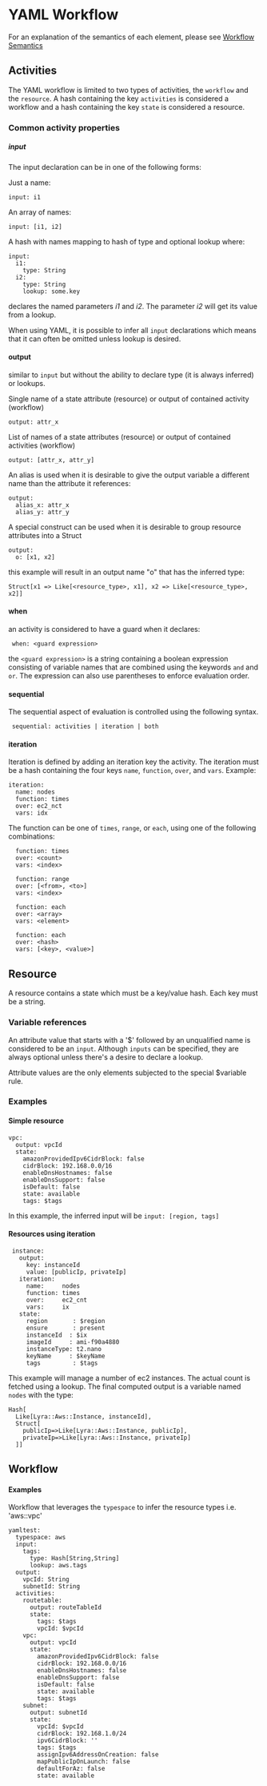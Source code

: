 YAML Workflow
===
For an explanation of the semantics of each element, please see [Workflow Semantics](workflow-semantics.md)

## Activities

The YAML workflow is limited to two types of activities, the `workflow` and the `resource`. A hash containing the key `activities` is considered a workflow and a hash containing the key `state` is considered a resource.

### Common activity properties
##### input

The input declaration can be in one of the following forms:

Just a name:

    input: i1

An array of names:

    input: [i1, i2]

A hash with names mapping to hash of type and optional lookup where:

    input:
      i1:
        type: String
      i2:
        type: String
        lookup: some.key

declares the named parameters _i1_ and _i2_. The parameter _i2_ will get its value from a lookup.

When using YAML, it is possible to infer all `input` declarations which means that it can often be omitted unless lookup is desired.

#### output
similar to `input` but without the ability to declare type (it is always inferred) or lookups.

Single name of a state attribute (resource) or output of contained activity (workflow)

    output: attr_x

List of names of a state attributes (resource) or output of contained activities (workflow)

    output: [attr_x, attr_y]

An alias is used when it is desirable to give the output variable a different name than the attribute it references:

    output:
      alias_x: attr_x
      alias_y: attr_y

A special construct can be used when it is desirable to group resource attributes into a Struct

    output:
      o: [x1, x2]

this example will result in an output name "o" that has the inferred type:

    Struct[x1 => Like[<resource_type>, x1], x2 => Like[<resource_type>, x2]]

#### when
an activity is considered to have a guard when it declares:

     when: <guard expression>
     
the `<guard expression>` is a string containing a boolean expression consisting of variable names that are combined using the keywords `and` and `or`. The expression can also use parentheses to enforce evaluation order.

#### sequential
The sequential aspect of evaluation is controlled using the following syntax.

     sequential: activities | iteration | both

#### iteration
Iteration is defined by adding an iteration key the activity. The iteration must be a hash containing the four keys `name`, `function`, `over`, and `vars`. Example:

    iteration:
      name: nodes
      function: times
      over: ec2_nct
      vars: idx
      
The function can be one of `times`, `range`, or `each`, using one of the following combinations:

      function: times
      over: <count>
      vars: <index>

      function: range
      over: [<from>, <to>]
      vars: <index>

      function: each
      over: <array>
      vars: <element>

      function: each
      over: <hash>
      vars: [<key>, <value>]

## Resource

A resource contains a state which must be a key/value hash. Each key must be a string.

### Variable references
An attribute value that starts with a '$' followed by an unqualified name is considered to be an `input`. Although `inputs` can be specified, they are always optional unless there's a desire to declare a lookup.

Attribute values are the only elements subjected to the special $variable rule.

### Examples

#### Simple resource

    vpc:
      output: vpcId
      state:
        amazonProvidedIpv6CidrBlock: false
        cidrBlock: 192.168.0.0/16
        enableDnsHostnames: false
        enableDnsSupport: false
        isDefault: false
        state: available
        tags: $tags

In this example, the inferred input will be `input: [region, tags]`

#### Resources using iteration

     instance:
       output:
         key: instanceId
         value: [publicIp, privateIp]
       iteration:
         name:     nodes
         function: times
         over:     ec2_cnt
         vars:     ix
       state:
         region       : $region
         ensure       : present
         instanceId  : $ix
         imageId     : ami-f90a4880
         instanceType: t2.nano
         keyName     : $keyName
         tags         : $tags

This example will manage a number of ec2 instances. The actual count is fetched using a lookup.
The final computed output is a variable named `nodes` with the type:

    Hash[
      Like[Lyra::Aws::Instance, instanceId],
      Struct[
        publicIp=>Like[Lyra::Aws::Instance, publicIp],
        privateIp=>Like[Lyra::Aws::Instance, privateIp]
      ]]

## Workflow

#### Examples

Workflow that leverages the `typespace` to infer the resource types i.e. 'aws::vpc'

    yamltest:
      typespace: aws
      input:
        tags:
          type: Hash[String,String]
          lookup: aws.tags
      output:
        vpcId: String
        subnetId: String
      activities:
        routetable:
          output: routeTableId
          state:
            tags: $tags
            vpcId: $vpcId
        vpc:
          output: vpcId
          state:
            amazonProvidedIpv6CidrBlock: false
            cidrBlock: 192.168.0.0/16
            enableDnsHostnames: false
            enableDnsSupport: false
            isDefault: false
            state: available
            tags: $tags
        subnet:
          output: subnetId
          state:
            vpcId: $vpcId
            cidrBlock: 192.168.1.0/24
            ipv6CidrBlock: ''
            tags: $tags
            assignIpv6AddressOnCreation: false
            mapPublicIpOnLaunch: false
            defaultForAz: false
            state: available
